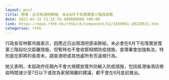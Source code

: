 ```yaml
---
layout: post
title: 特首：近日有酒吧群組　未必6月下旬落實第三階段放寬
date: 2022-05-31 12:25:59.000000000 +08:00
link: https://news.rthk.hk/rthk/ch/component/k2/1650961-20220531.htm
categories: rthk
---
```


行政長官林鄭月娥表示，因應近日出現酒吧感染群組，未必會在6月下旬落實放寬第三階段社交距離措施，但暫時也不會收緊相關防疫措施，食環署會加強執法，特別是在即將的長周末，調查酒吧或其他處所有否違規行為。

她又表明，本屆政府任期內不會大規模放寬外防輸入防疫措施，包括抵港後酒店檢疫時間減少至7日以下或改為家居隔離的建議，都不會在6月底前推出。
